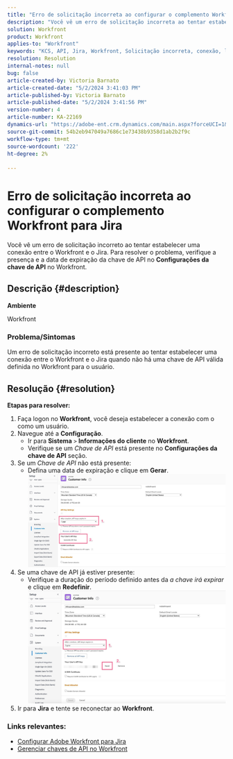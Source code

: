 ```yaml
---
title: "Erro de solicitação incorreta ao configurar o complemento Workfront para Jira"
description: "Você vê um erro de solicitação incorreta ao tentar estabelecer uma conexão entre o Workfront e o Jira."
solution: Workfront
product: Workfront
applies-to: "Workfront"
keywords: "KCS, API, Jira, Workfront, Solicitação incorreta, conexão, logon"
resolution: Resolution
internal-notes: null
bug: false
article-created-by: Victoria Barnato
article-created-date: "5/2/2024 3:41:03 PM"
article-published-by: Victoria Barnato
article-published-date: "5/2/2024 3:41:56 PM"
version-number: 4
article-number: KA-22169
dynamics-url: "https://adobe-ent.crm.dynamics.com/main.aspx?forceUCI=1&pagetype=entityrecord&etn=knowledgearticle&id=47b4635d-9a08-ef11-9f89-6045bd06eea5"
source-git-commit: 54b2eb947049a7686c1e73438b9358d1ab2b2f9c
workflow-type: tm+mt
source-wordcount: '222'
ht-degree: 2%

---
```


# Erro de solicitação incorreta ao configurar o complemento Workfront para Jira


Você vê um erro de solicitação incorreto ao tentar estabelecer uma conexão entre o Workfront e o Jira. Para resolver o problema, verifique a presença e a data de expiração da chave de API no <b>Configurações da chave de API</b> no Workfront.

## Descrição {#description}


<b>Ambiente</b>

Workfront

### <b>Problema/Sintomas</b>

Um erro de solicitação incorreto está presente ao tentar estabelecer uma conexão entre o Workfront e o Jira quando não há uma chave de API válida definida no Workfront para o usuário.


## Resolução {#resolution}

<b>Etapas para resolver:</b>
1. Faça logon no <b>Workfront</b>, você deseja estabelecer a conexão com o como um usuário.
2. Navegue até a <b>Configuração</b>.
   - Ir para <b>Sistema</b> `>`  <b>Informações do cliente</b> no <b>Workfront</b>.
   - Verifique se um *Chave de API* está presente no <b>Configurações da chave de API</b> seção.
3. Se um *Chave de API* não está presente:
   - Defina uma data de expiração e clique em <b>Gerar</b>.![](assets/8674b399-6903-ee11-8f6e-6045bd006c82.png)
4. Se uma chave de API já estiver presente:
   - Verifique a duração do período definido antes da *a chave irá expirar* e clique em <b>Redefinir</b>.![](assets/85b20db8-6903-ee11-8f6e-6045bd006c82.png)
5. Ir para <b>Jira</b> e tente se reconectar ao <b>Workfront</b>.




### <b>Links relevantes:</b>

- [Configurar Adobe Workfront para Jira](https://experienceleague.adobe.com/docs/workfront/using/adobe-workfront-integrations/workfront-for-jira/configure-workfront-for-jira.html?lang=en)
- [Gerenciar chaves de API no Workfront](https://experienceleague.adobe.com/docs/workfront/using/administration-and-setup/manage-wf/security/manage-api-keys.html?lang=en)

